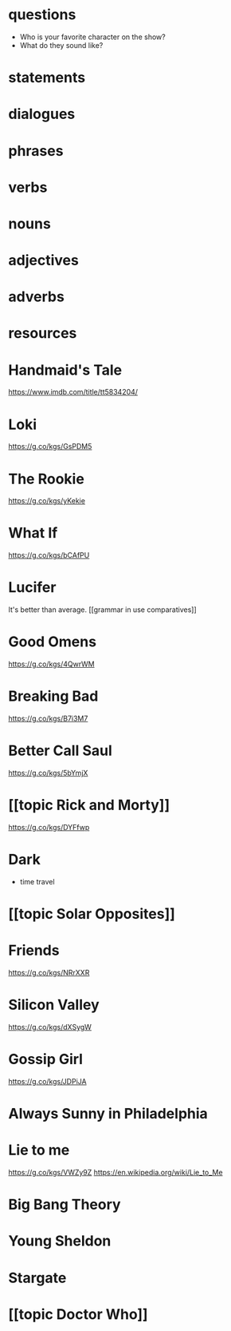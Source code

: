 # questions
- Who is your favorite character on the show?
- What do they sound like?

# statements

# dialogues

# phrases

# verbs

# nouns

# adjectives

# adverbs

# resources




# Handmaid's Tale
https://www.imdb.com/title/tt5834204/

# Loki
https://g.co/kgs/GsPDM5


# The Rookie
https://g.co/kgs/yKekie

# What If
https://g.co/kgs/bCAfPU

# Lucifer
It's better than average. [[grammar in use comparatives]]

# Good Omens
https://g.co/kgs/4QwrWM

# Breaking Bad
https://g.co/kgs/B7i3M7

# Better Call Saul
https://g.co/kgs/5bYmjX

# [[topic Rick and Morty]]
https://g.co/kgs/DYFfwp

# Dark
- time travel
		
# [[topic Solar Opposites]]

# Friends
https://g.co/kgs/NRrXXR

# Silicon Valley
https://g.co/kgs/dXSygW

# Gossip Girl
https://g.co/kgs/JDPiJA

# Always Sunny in Philadelphia

# Lie to me
https://g.co/kgs/VWZy9Z
https://en.wikipedia.org/wiki/Lie_to_Me

# Big Bang Theory

# Young Sheldon

# Stargate



# [[topic Doctor Who]]